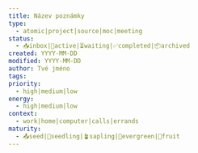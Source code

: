 ```yaml
---
title: Název poznámky
type:
  - atomic|project|source|moc|meeting
status:
  - 📥inbox|🔄active|⏳waiting|✅completed|📦archived
created: YYYY-MM-DD
modified: YYYY-MM-DD
author: Tvé jméno
tags: 
priority:
  - high|medium|low
energy:
  - high|medium|low
context:
  - work|home|computer|calls|errands
maturity:
  - 📤seed|🌱seedling|🪴sapling|🌲evergreen|🍓fruit
---
```

